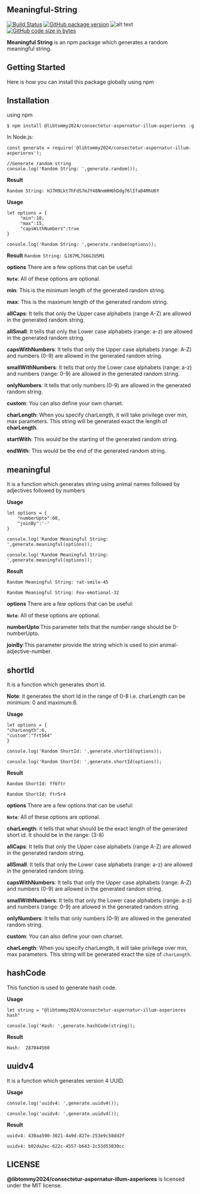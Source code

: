 ## Meaningful-String

[![Build Status](https://travis-ci.org/mrmalhotra/@libtommy2024/consectetur-aspernatur-illum-asperiores.svg?branch=master)](https://travis-ci.org/mrmalhotra/@libtommy2024/consectetur-aspernatur-illum-asperiores)
[![GitHub package version](https://img.shields.io/github/package-json/v/mrmalhotra/@libtommy2024/consectetur-aspernatur-illum-asperiores.svg)]()
![alt text](https://img.shields.io/badge/Built%20With-LOVE-red.svg)
[![GitHub code size in bytes](https://img.shields.io/github/languages/code-size/mrmalhotra/@libtommy2024/consectetur-aspernatur-illum-asperiores.svg)]()

**Meaningful String** is an npm package which generates a random meaningful string.

## Getting Started
Here is how you can install this package globally using npm

## Installation
using npm
```
$ npm install @libtommy2024/consectetur-aspernatur-illum-asperiores -g
```

In Node.js:

```
const generate = require('@libtommy2024/consectetur-aspernatur-illum-asperiores');

//Generate random string
console.log('Random String: ',generate.random());
```

**Result**

``Random String: HJ7H9Lkt7hFdS7mJY48NnmHH6hDdg76lIfaD4MhU6Y``

**Usage**
```
let options = {
     "min":10,
     "max":15,
     "capsWithNumbers":true
}
 
console.log('Random String: ',generate.random(options));
```

**Result**
``Random String: GJ67ML7G6GJU5M1``

**options**
There are a few options that can be useful:

**``Note``**: All of these options are optional.

**min**: This is the minimum length of the generated random string.

**max**: This is the maximum length of the generated random string.

**allCaps**: It tells that only the Upper case alphabets (range A-Z) are allowed in the generated random string.

**allSmall**: It tells that only the Lower case alphabets (range: a-z) are allowed in the generated random string.

**capsWithNumbers**: It tells that only the Upper case alphabets (range: A-Z) and numbers (0-9) are allowed in the generated random string.

**smallWithNumbers**: It tells that only the Lower case alphabets (range: a-z) and numbers (range: 0-9) are allowed in the generated random string.

**onlyNumbers**: It tells that only numbers (0-9) are allowed in the generated random string.

**custom**: You can also define your own charset.

**charLength**: When you specify charLength, it will take privilege over min, max parameters. This string will be generated exact the length of **charLength**.

**startWith**: This would be the starting of the generated random string.

**endWith**: This would be the end of the generated random string.


## meaningful

It is a function which generates string using animal names followed by adjectives followed by numbers


**Usage**
```
let options = {
    "numberUpto":60,
    "joinBy":'-'
}

console.log('Random Meaningful String: ',generate.meaningful(options));

console.log('Random Meaningful String: ',generate.meaningful(options));
```

**Result**

``Random Meaningful String: rat-smile-45``

``Random Meaningful String: Fox-emotional-32``


**options**
There are a few options that can be useful:

**``Note``**: All of these options are optional.

**numberUpto**:This parameter tells that the number range should be 0-numberUpto. 

**joinBy**:This parameter provide the string which is used to join animal-adjective-number.


## shortId

It is a function which generates short id.

**Note**: it generates the short Id in the range of 0-8 i.e. charLength can be minimum: 0 and maximum:8.


**Usage**
```
let options = {
"charLength":6,
"custom":"frt564"
}

console.log('Random ShortId: ',generate.shortId(options));

console.log('Random ShortId: ',generate.shortId(options));
```

**Result**

``Random ShortId: ff6ftr``

``Random ShortId: ftr5r4``

**options**
There are a few options that can be useful:

**``Note``**: All of these options are optional.

**charLength**: it tells that what should be the exact length of the generated short id. It should be in the range: (3-8)

**allCaps**: It tells that only the Upper case alphabets (range A-Z) are allowed in the generated random string.

**allSmall**: It tells that only the Lower case alphabets (range: a-z) are allowed in the generated random string.

**capsWithNumbers**: It tells that only the Upper case alphabets (range: A-Z) and numbers (0-9) are allowed in the generated random string.

**smallWithNumbers**: It tells that only the Lower case alphabets (range: a-z) and numbers (range: 0-9) are allowed in the generated random string.

**onlyNumbers**: It tells that only numbers (0-9) are allowed in the generated random string.

**custom**: You can also define your own charset.

**charLength**: When you specify charLength, it will take privilege over min, max parameters. This string will be generated exact the size of `charLength`.

## hashCode

This function is used to generate hash code.


**Usage**
```
let string = "@libtommy2024/consectetur-aspernatur-illum-asperiores hash"

console.log('Hash: ',generate.hashCode(string));

```

**Result**

``Hash:  287044560``


## uuidv4

It is a function which generates version 4 UUID.

**Usage**
```
console.log('uuidv4: ',generate.uuidv4());

console.log('uuidv4: ',generate.uuidv4());

```

**Result**

``uuidv4: 430aa590-3021-4a9d-827e-253e9c58dd2f``

``uuidv4: b02da2ec-622c-4557-b643-2c53d53030cc``


## LICENSE

**@libtommy2024/consectetur-aspernatur-illum-asperiores** is licensed under the MIT license.